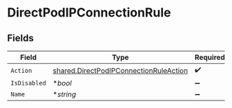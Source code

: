# DirectPodIPConnectionRule


## Fields

| Field                                                                                            | Type                                                                                             | Required                                                                                         | Description                                                                                      |
| ------------------------------------------------------------------------------------------------ | ------------------------------------------------------------------------------------------------ | ------------------------------------------------------------------------------------------------ | ------------------------------------------------------------------------------------------------ |
| `Action`                                                                                         | [shared.DirectPodIPConnectionRuleAction](../../models/shared/directpodipconnectionruleaction.md) | :heavy_check_mark:                                                                               | N/A                                                                                              |
| `IsDisabled`                                                                                     | **bool*                                                                                          | :heavy_minus_sign:                                                                               | N/A                                                                                              |
| `Name`                                                                                           | **string*                                                                                        | :heavy_minus_sign:                                                                               | N/A                                                                                              |